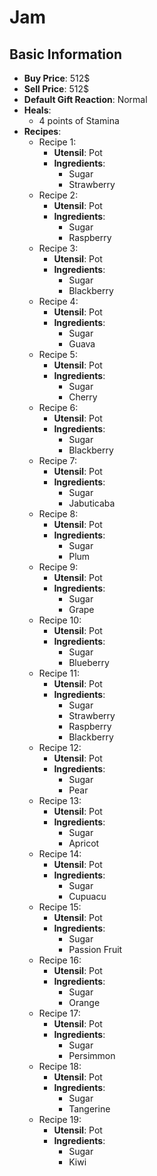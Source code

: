 # Jam

## Basic Information

- **Buy Price**: 512$
- **Sell Price**: 512$
- **Default Gift Reaction**: Normal
- **Heals**:
  - 4 points of Stamina
- **Recipes**:
  - Recipe 1:
    - **Utensil**: Pot
    - **Ingredients**:
      - Sugar
      - Strawberry
  - Recipe 2:
    - **Utensil**: Pot
    - **Ingredients**:
      - Sugar
      - Raspberry
  - Recipe 3:
    - **Utensil**: Pot
    - **Ingredients**:
      - Sugar
      - Blackberry
  - Recipe 4:
    - **Utensil**: Pot
    - **Ingredients**:
      - Sugar
      - Guava
  - Recipe 5:
    - **Utensil**: Pot
    - **Ingredients**:
      - Sugar
      - Cherry
  - Recipe 6:
    - **Utensil**: Pot
    - **Ingredients**:
      - Sugar
      - Blackberry
  - Recipe 7:
    - **Utensil**: Pot
    - **Ingredients**:
      - Sugar
      - Jabuticaba
  - Recipe 8:
    - **Utensil**: Pot
    - **Ingredients**:
      - Sugar
      - Plum
  - Recipe 9:
    - **Utensil**: Pot
    - **Ingredients**:
      - Sugar
      - Grape
  - Recipe 10:
    - **Utensil**: Pot
    - **Ingredients**:
      - Sugar
      - Blueberry
  - Recipe 11:
    - **Utensil**: Pot
    - **Ingredients**:
      - Sugar
      - Strawberry
      - Raspberry
      - Blackberry
  - Recipe 12:
    - **Utensil**: Pot
    - **Ingredients**:
      - Sugar
      - Pear
  - Recipe 13:
    - **Utensil**: Pot
    - **Ingredients**:
      - Sugar
      - Apricot
  - Recipe 14:
    - **Utensil**: Pot
    - **Ingredients**:
      - Sugar
      - Cupuacu
  - Recipe 15:
    - **Utensil**: Pot
    - **Ingredients**:
      - Sugar
      - Passion Fruit
  - Recipe 16:
    - **Utensil**: Pot
    - **Ingredients**:
      - Sugar
      - Orange
  - Recipe 17:
    - **Utensil**: Pot
    - **Ingredients**:
      - Sugar
      - Persimmon
  - Recipe 18:
    - **Utensil**: Pot
    - **Ingredients**:
      - Sugar
      - Tangerine
  - Recipe 19:
    - **Utensil**: Pot
    - **Ingredients**:
      - Sugar
      - Kiwi